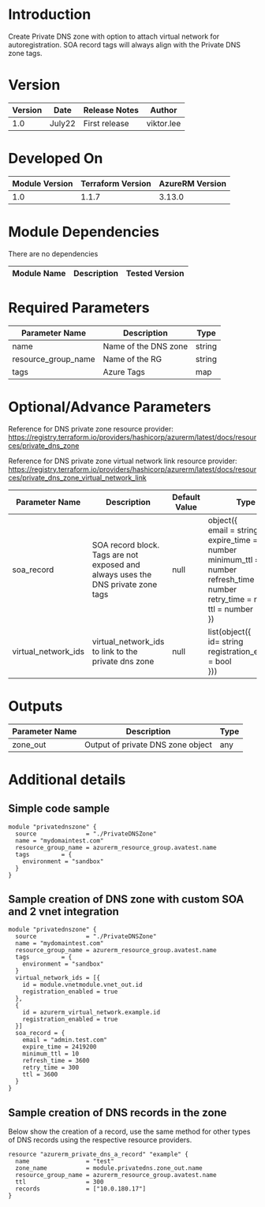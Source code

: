 # Introduction
Create Private DNS zone with option to attach virtual network for autoregistration.
SOA record tags will always align with the Private DNS zone tags.

# Version
| Version | Date | Release Notes | Author |
|---|---|---|---|
| 1.0 | July22 | First release | viktor.lee |

# Developed On
| Module Version | Terraform Version | AzureRM Version |
|---|---|---|
| 1.0 | 1.1.7 | 3.13.0 |

# Module Dependencies
There are no dependencies

| Module Name | Description | Tested Version |
|---|---|---|


# Required Parameters
| Parameter Name | Description | Type |
|---|---|---|
| name | Name of the DNS zone | string |
| resource_group_name | Name of the RG | string |
| tags | Azure Tags | map |



# Optional/Advance Parameters
Reference for DNS private zone resource provider: https://registry.terraform.io/providers/hashicorp/azurerm/latest/docs/resources/private_dns_zone

Reference for DNS private zone virtual network link resource provider: https://registry.terraform.io/providers/hashicorp/azurerm/latest/docs/resources/private_dns_zone_virtual_network_link

| Parameter Name | Description | Default Value | Type |
|---|---|---|---|
| soa_record | SOA record block. Tags are not exposed and always uses the DNS private zone tags | null | object({<br/>email = string<br/>expire_time = number<br/>minimum_ttl = number<br/>refresh_time = number<br/>retry_time = number<br/>ttl = number<br/>}) |
| virtual_network_ids | virtual_network_ids to link to the private dns zone | null | list(object({<br/>id= string<br/>registration_enabled = bool<br/>})) |


# Outputs

| Parameter Name | Description | Type |
|---|---|---|
| zone_out | Output of private DNS zone object | any |

# Additional details
## Simple code sample
```
module "privatednszone" {
  source              = "./PrivateDNSZone"
  name = "mydomaintest.com"
  resource_group_name = azurerm_resource_group.avatest.name
  tags         = {
    environment = "sandbox"
  }
}
```
## Sample creation of DNS zone with custom SOA and 2 vnet integration
```
module "privatednszone" {
  source              = "./PrivateDNSZone"
  name = "mydomaintest.com"
  resource_group_name = azurerm_resource_group.avatest.name
  tags         = {
    environment = "sandbox"
  }
  virtual_network_ids = [{
    id = module.vnetmodule.vnet_out.id
    registration_enabled = true
  },
  {
    id = azurerm_virtual_network.example.id
    registration_enabled = true
  }]
  soa_record = {
    email = "admin.test.com"
    expire_time = 2419200
    minimum_ttl = 10
    refresh_time = 3600
    retry_time = 300
    ttl = 3600
  }
}
```
## Sample creation of DNS records in the zone
Below show the creation of a record, use the same method for other types of DNS records using the respective resource providers.
```
resource "azurerm_private_dns_a_record" "example" {
  name                = "test"
  zone_name           = module.privatedns.zone_out.name
  resource_group_name = azurerm_resource_group.avatest.name
  ttl                 = 300
  records             = ["10.0.180.17"]
}
```
